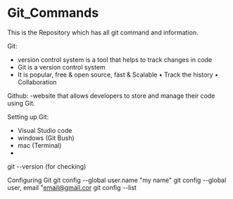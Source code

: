 # Git_Commands
This is the Repository which has all git command and information.

Git:
- version control system is a tool that helps to track changes in code
- Git is a version control system
- It is popular, free & open source, fast & Scalable
• Track the history
• Collaboration

Github:
-website that allows developers to store and manage their code using Git.

Setting up Git:
- Visual Studio code
- windows (Git Bush)
- mac (Terminal)
- 
git --version (for checking)

Configuring Git
git config --global user.name "my name"
git config --global user, email "email@gmail.cor
git config --list
